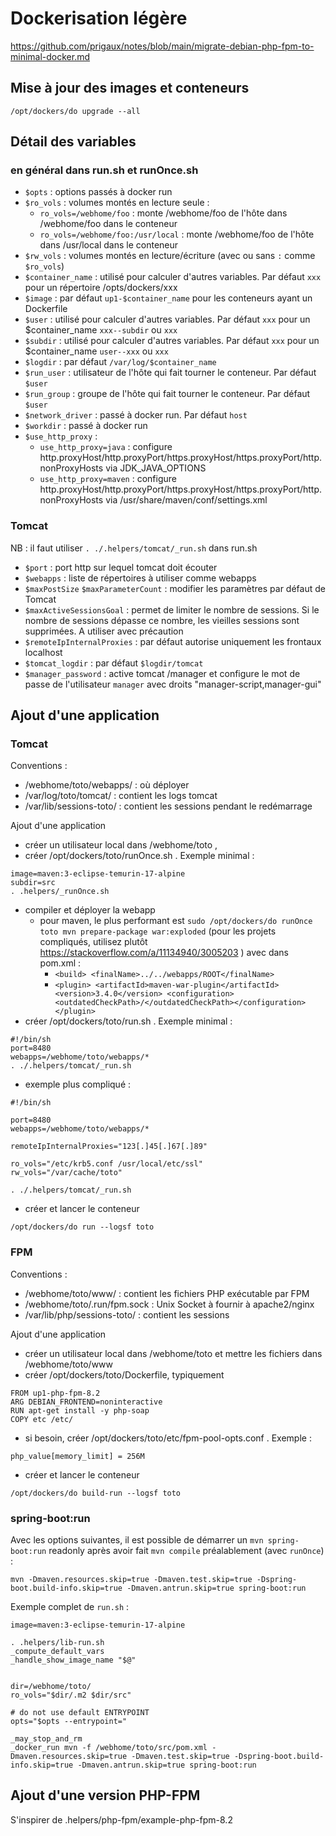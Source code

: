 # Dockerisation légère

https://github.com/prigaux/notes/blob/main/migrate-debian-php-fpm-to-minimal-docker.md

## Mise à jour des images et conteneurs

```
/opt/dockers/do upgrade --all
```

## Détail des variables

### en général dans run.sh et runOnce.sh

  * `$opts` : options passés à docker run
  * `$ro_vols` : volumes montés en lecture seule :
    * `ro_vols=/webhome/foo` : monte /webhome/foo de l'hôte dans /webhome/foo dans le conteneur
    * `ro_vols=/webhome/foo:/usr/local` : monte /webhome/foo de l'hôte dans /usr/local dans le conteneur
  * `$rw_vols` : volumes montés en lecture/écriture (avec ou sans `:` comme `$ro_vols`)
  * `$container_name` : utilisé pour calculer d'autres variables. Par défaut `xxx` pour un répertoire /opts/dockers/xxx
  * `$image` : par défaut `up1-$container_name` pour les conteneurs ayant un Dockerfile
  * `$user` : utilisé pour calculer d'autres variables. Par défaut `xxx` pour un $container_name `xxx--subdir` ou `xxx`
  * `$subdir` : utilisé pour calculer d'autres variables. Par défaut `xxx` pour un $container_name `user--xxx` ou `xxx`
  * `$logdir` : par défaut `/var/log/$container_name`
  * `$run_user` : utilisateur de l'hôte qui fait tourner le conteneur. Par défaut `$user`
  * `$run_group` : groupe de l'hôte qui fait tourner le conteneur. Par défaut `$user`
  * `$network_driver` : passé à docker run. Par défaut `host`
  * `$workdir` : passé à docker run
  * `$use_http_proxy` : 
    * `use_http_proxy=java` : configure http.proxyHost/http.proxyPort/https.proxyHost/https.proxyPort/http.nonProxyHosts via JDK_JAVA_OPTIONS
    * `use_http_proxy=maven` : configure http.proxyHost/http.proxyPort/https.proxyHost/https.proxyPort/http.nonProxyHosts via /usr/share/maven/conf/settings.xml

### Tomcat 

NB : il faut utiliser `. ./.helpers/tomcat/_run.sh` dans run.sh

  * `$port` : port http sur lequel tomcat doit écouter
  * `$webapps` : liste de répertoires à utiliser comme webapps
  * `$maxPostSize` `$maxParameterCount` : modifier les paramètres par défaut de Tomcat
  * `$maxActiveSessionsGoal` : permet de limiter le nombre de sessions. Si le nombre de sessions dépasse ce nombre, les vieilles sessions sont supprimées. A utiliser avec précaution
  * `$remoteIpInternalProxies` : par défaut autorise uniquement les frontaux localhost
  * `$tomcat_logdir` : par défaut `$logdir/tomcat`
  * `$manager_password` : active tomcat /manager et configure le mot de passe de l'utilisateur `manager` avec droits "manager-script,manager-gui"


## Ajout d'une application

### Tomcat

Conventions :
  * /webhome/toto/webapps/ : où déployer
  * /var/log/toto/tomcat/ : contient les logs tomcat
  * /var/lib/sessions-toto/ : contient les sessions pendant le redémarrage

Ajout d'une application

  * créer un utilisateur local dans /webhome/toto , 
  * créer /opt/dockers/toto/runOnce.sh . Exemple minimal :
```
image=maven:3-eclipse-temurin-17-alpine
subdir=src
. .helpers/_runOnce.sh
```
  * compiler et déployer la webapp
    * pour maven, le plus performant est `sudo /opt/dockers/do runOnce toto mvn prepare-package war:exploded` (pour les projets compliqués, utilisez plutôt https://stackoverflow.com/a/11134940/3005203 ) avec dans pom.xml :
      * `<build> <finalName>../../webapps/ROOT</finalName>`
      * `<plugin> <artifactId>maven-war-plugin</artifactId> <version>3.4.0</version> <configuration><outdatedCheckPath>/</outdatedCheckPath></configuration> </plugin>`
  * créer /opt/dockers/toto/run.sh . Exemple minimal :
```
#!/bin/sh
port=8480
webapps=/webhome/toto/webapps/*
. ./.helpers/tomcat/_run.sh
```
  * exemple plus compliqué :
```
#!/bin/sh

port=8480
webapps=/webhome/toto/webapps/*

remoteIpInternalProxies="123[.]45[.]67[.]89"

ro_vols="/etc/krb5.conf /usr/local/etc/ssl"
rw_vols="/var/cache/toto"

. ./.helpers/tomcat/_run.sh
```
   * créer et lancer le conteneur
```
/opt/dockers/do run --logsf toto
```

### FPM

Conventions :
  * /webhome/toto/www/ : contient les fichiers PHP exécutable par FPM
  * /webhome/toto/.run/fpm.sock : Unix Socket à fournir à apache2/nginx
  * /var/lib/php/sessions-toto/ : contient les sessions

Ajout d'une application
  * créer un utilisateur local dans /webhome/toto et mettre les fichiers dans /webhome/toto/www
  * créer /opt/dockers/toto/Dockerfile, typiquement

```
FROM up1-php-fpm-8.2
ARG DEBIAN_FRONTEND=noninteractive
RUN apt-get install -y php-soap
COPY etc /etc/
```
   * si besoin, créer /opt/dockers/toto/etc/fpm-pool-opts.conf . Exemple :
```
php_value[memory_limit] = 256M
```
   * créer et lancer le conteneur
```
/opt/dockers/do build-run --logsf toto
```

### spring-boot:run

Avec les options suivantes, il est possible de démarrer un `mvn spring-boot:run` readonly après avoir fait `mvn compile` préalablement (avec `runOnce`) :

```
mvn -Dmaven.resources.skip=true -Dmaven.test.skip=true -Dspring-boot.build-info.skip=true -Dmaven.antrun.skip=true spring-boot:run
```

Exemple complet de `run.sh` :

```
image=maven:3-eclipse-temurin-17-alpine

. .helpers/lib-run.sh
_compute_default_vars
_handle_show_image_name "$@"


dir=/webhome/toto/
ro_vols="$dir/.m2 $dir/src"

# do not use default ENTRYPOINT
opts="$opts --entrypoint="

_may_stop_and_rm
_docker_run mvn -f /webhome/toto/src/pom.xml -Dmaven.resources.skip=true -Dmaven.test.skip=true -Dspring-boot.build-info.skip=true -Dmaven.antrun.skip=true spring-boot:run
```


## Ajout d'une version PHP-FPM

S'inspirer de .helpers/php-fpm/example-php-fpm-8.2
